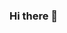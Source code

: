 ### Hi there 👋

<!--I am Merlin Thomas

Here are some ideas to get you started:

- 🔭 I’m currently working on my miniproject ...
- 🌱 I’m currently learning  deep learning , NLP...
